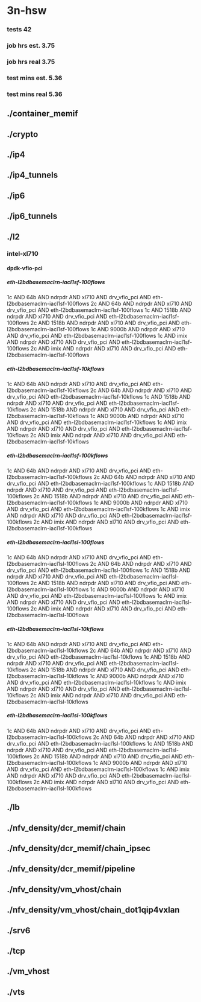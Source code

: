 # 3n-hsw
### tests 42
### job hrs est. 3.75
### job hrs real 3.75
### test mins est. 5.36
### test mins real 5.36
## ./container_memif
## ./crypto
## ./ip4
## ./ip4_tunnels
## ./ip6
## ./ip6_tunnels
## ./l2
### intel-xl710
#### dpdk-vfio-pci
##### eth-l2bdbasemaclrn-iacl1sf-100flows
1c AND 64b AND ndrpdr AND xl710 AND drv_vfio_pci AND eth-l2bdbasemaclrn-iacl1sf-100flows
2c AND 64b AND ndrpdr AND xl710 AND drv_vfio_pci AND eth-l2bdbasemaclrn-iacl1sf-100flows
1c AND 1518b AND ndrpdr AND xl710 AND drv_vfio_pci AND eth-l2bdbasemaclrn-iacl1sf-100flows
2c AND 1518b AND ndrpdr AND xl710 AND drv_vfio_pci AND eth-l2bdbasemaclrn-iacl1sf-100flows
1c AND 9000b AND ndrpdr AND xl710 AND drv_vfio_pci AND eth-l2bdbasemaclrn-iacl1sf-100flows
1c AND imix AND ndrpdr AND xl710 AND drv_vfio_pci AND eth-l2bdbasemaclrn-iacl1sf-100flows
2c AND imix AND ndrpdr AND xl710 AND drv_vfio_pci AND eth-l2bdbasemaclrn-iacl1sf-100flows
##### eth-l2bdbasemaclrn-iacl1sf-10kflows
1c AND 64b AND ndrpdr AND xl710 AND drv_vfio_pci AND eth-l2bdbasemaclrn-iacl1sf-10kflows
2c AND 64b AND ndrpdr AND xl710 AND drv_vfio_pci AND eth-l2bdbasemaclrn-iacl1sf-10kflows
1c AND 1518b AND ndrpdr AND xl710 AND drv_vfio_pci AND eth-l2bdbasemaclrn-iacl1sf-10kflows
2c AND 1518b AND ndrpdr AND xl710 AND drv_vfio_pci AND eth-l2bdbasemaclrn-iacl1sf-10kflows
1c AND 9000b AND ndrpdr AND xl710 AND drv_vfio_pci AND eth-l2bdbasemaclrn-iacl1sf-10kflows
1c AND imix AND ndrpdr AND xl710 AND drv_vfio_pci AND eth-l2bdbasemaclrn-iacl1sf-10kflows
2c AND imix AND ndrpdr AND xl710 AND drv_vfio_pci AND eth-l2bdbasemaclrn-iacl1sf-10kflows
##### eth-l2bdbasemaclrn-iacl1sf-100kflows
1c AND 64b AND ndrpdr AND xl710 AND drv_vfio_pci AND eth-l2bdbasemaclrn-iacl1sf-100kflows
2c AND 64b AND ndrpdr AND xl710 AND drv_vfio_pci AND eth-l2bdbasemaclrn-iacl1sf-100kflows
1c AND 1518b AND ndrpdr AND xl710 AND drv_vfio_pci AND eth-l2bdbasemaclrn-iacl1sf-100kflows
2c AND 1518b AND ndrpdr AND xl710 AND drv_vfio_pci AND eth-l2bdbasemaclrn-iacl1sf-100kflows
1c AND 9000b AND ndrpdr AND xl710 AND drv_vfio_pci AND eth-l2bdbasemaclrn-iacl1sf-100kflows
1c AND imix AND ndrpdr AND xl710 AND drv_vfio_pci AND eth-l2bdbasemaclrn-iacl1sf-100kflows
2c AND imix AND ndrpdr AND xl710 AND drv_vfio_pci AND eth-l2bdbasemaclrn-iacl1sf-100kflows
##### eth-l2bdbasemaclrn-iacl1sl-100flows
1c AND 64b AND ndrpdr AND xl710 AND drv_vfio_pci AND eth-l2bdbasemaclrn-iacl1sl-100flows
2c AND 64b AND ndrpdr AND xl710 AND drv_vfio_pci AND eth-l2bdbasemaclrn-iacl1sl-100flows
1c AND 1518b AND ndrpdr AND xl710 AND drv_vfio_pci AND eth-l2bdbasemaclrn-iacl1sl-100flows
2c AND 1518b AND ndrpdr AND xl710 AND drv_vfio_pci AND eth-l2bdbasemaclrn-iacl1sl-100flows
1c AND 9000b AND ndrpdr AND xl710 AND drv_vfio_pci AND eth-l2bdbasemaclrn-iacl1sl-100flows
1c AND imix AND ndrpdr AND xl710 AND drv_vfio_pci AND eth-l2bdbasemaclrn-iacl1sl-100flows
2c AND imix AND ndrpdr AND xl710 AND drv_vfio_pci AND eth-l2bdbasemaclrn-iacl1sl-100flows
##### eth-l2bdbasemaclrn-iacl1sl-10kflows
1c AND 64b AND ndrpdr AND xl710 AND drv_vfio_pci AND eth-l2bdbasemaclrn-iacl1sl-10kflows
2c AND 64b AND ndrpdr AND xl710 AND drv_vfio_pci AND eth-l2bdbasemaclrn-iacl1sl-10kflows
1c AND 1518b AND ndrpdr AND xl710 AND drv_vfio_pci AND eth-l2bdbasemaclrn-iacl1sl-10kflows
2c AND 1518b AND ndrpdr AND xl710 AND drv_vfio_pci AND eth-l2bdbasemaclrn-iacl1sl-10kflows
1c AND 9000b AND ndrpdr AND xl710 AND drv_vfio_pci AND eth-l2bdbasemaclrn-iacl1sl-10kflows
1c AND imix AND ndrpdr AND xl710 AND drv_vfio_pci AND eth-l2bdbasemaclrn-iacl1sl-10kflows
2c AND imix AND ndrpdr AND xl710 AND drv_vfio_pci AND eth-l2bdbasemaclrn-iacl1sl-10kflows
##### eth-l2bdbasemaclrn-iacl1sl-100kflows
1c AND 64b AND ndrpdr AND xl710 AND drv_vfio_pci AND eth-l2bdbasemaclrn-iacl1sl-100kflows
2c AND 64b AND ndrpdr AND xl710 AND drv_vfio_pci AND eth-l2bdbasemaclrn-iacl1sl-100kflows
1c AND 1518b AND ndrpdr AND xl710 AND drv_vfio_pci AND eth-l2bdbasemaclrn-iacl1sl-100kflows
2c AND 1518b AND ndrpdr AND xl710 AND drv_vfio_pci AND eth-l2bdbasemaclrn-iacl1sl-100kflows
1c AND 9000b AND ndrpdr AND xl710 AND drv_vfio_pci AND eth-l2bdbasemaclrn-iacl1sl-100kflows
1c AND imix AND ndrpdr AND xl710 AND drv_vfio_pci AND eth-l2bdbasemaclrn-iacl1sl-100kflows
2c AND imix AND ndrpdr AND xl710 AND drv_vfio_pci AND eth-l2bdbasemaclrn-iacl1sl-100kflows
## ./lb
## ./nfv_density/dcr_memif/chain
## ./nfv_density/dcr_memif/chain_ipsec
## ./nfv_density/dcr_memif/pipeline
## ./nfv_density/vm_vhost/chain
## ./nfv_density/vm_vhost/chain_dot1qip4vxlan
## ./srv6
## ./tcp
## ./vm_vhost
## ./vts
